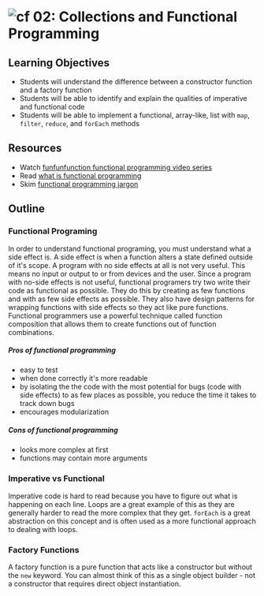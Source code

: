 ![cf](http://i.imgur.com/7v5ASc8.png) 02: Collections and Functional Programming
=====================================

## Learning Objectives
* Students will understand the difference between a constructor function and a factory function
* Students will be able to identify and explain the qualities of imperative and functional code
* Students will be able to implement a functional, array-like, list with `map`, `filter`, `reduce`, and `forEach` methods

## Resources
* Watch [funfunfunction functional programming video series]
* Read [what is functional programming]
* Skim [functional programming jargon]

## Outline

### Functional Programing
In order to understand functional programing, you must understand what a side effect is. A side effect is when a function alters a state defined outside of it's scope. A program with no side effects at all is not very useful. This means no input or output to or from devices and the user. Since a program with no-side effects is not useful, functional programers try two write their code as functional as possible. They do this by creating as few functions and with as few side effects as possible. They also have design patterns for wrapping functions with side effects so they act like pure functions. Functional programmers use a powerful technique called function composition that allows them to create functions out of function combinations.

##### Pros of functional programming
  * easy to test
  * when done correctly it's more readable
  * by isolating the the code with the most potential for bugs (code with side effects) to as few places as possible, you reduce the time it takes to track down bugs
  * encourages modularization

##### Cons of functional programming
  * looks more complex at first
  * functions may contain more arguments

### Imperative vs Functional
Imperative code is hard to read because you have to figure out what is happening on each line. Loops are a great example of this as they are generally harder to read the more complex that they get.  `forEach` is a great abstraction on this concept and is often used as a more functional approach to dealing with loops.

### Factory Functions
A factory function is a pure function that acts like a constructor but without the `new` keyword. You can almost think of this as a single object builder - not a constructor that requires direct object instantiation.

[funfunfunction functional programming video series]: https://www.youtube.com/playlist?list=PL0zVEGEvSaeEd9hlmCXrk5yUyqUag-n84
[functional programming jargon]: https://github.com/hemanth/functional-programming-jargon#functional-programming-jargon
[what is functional programming]: http://blog.jenkster.com/2015/12/what-is-functional-programming.html
[functional-Light JS Book]: https://github.com/getify/Functional-Light-JS